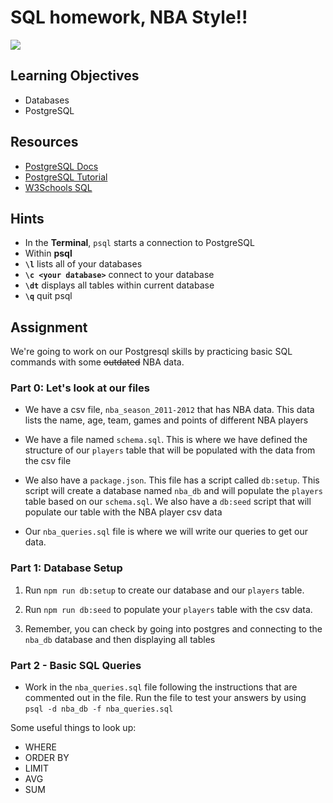 # SQL homework, NBA Style!!

![](https://media.giphy.com/media/3o6gDYD4RxwY8uFot2/giphy.gif)

## Learning Objectives

* Databases
* PostgreSQL

## Resources

* [PostgreSQL Docs](https://www.postgresql.org/docs/9.6/static/index.html)
* [PostgreSQL Tutorial](https://www.tutorialspoint.com/postgresql/index.htm)
* [W3Schools SQL](https://www.w3schools.com/sql/)

## Hints

* In the **Terminal**, `psql` starts a connection to PostgreSQL
* Within **psql**
* **`\l`** lists all of your databases
* **`\c <your database>`** connect to your database
* **`\dt`** displays all tables within current database
* **`\q`** quit psql


## Assignment

We're going to work on our Postgresql skills by practicing basic SQL commands with some ~~outdated~~ NBA data.

### Part 0: Let's look at our files

- We have a csv file, `nba_season_2011-2012` that has NBA data. This data lists the name, age, team, games and points of different NBA players

- We have a file named `schema.sql`. This is where we have defined the structure of our `players` table that will be populated with the data from the csv file

- We also have a `package.json`. This file has a script called `db:setup`. This script will create a database named `nba_db` and will populate the `players` table based on our `schema.sql`. We also have a `db:seed` script that will populate our table with the NBA player csv data

- Our `nba_queries.sql` file is where we will write our queries to get our data.

### Part 1: Database Setup

1. Run `npm run db:setup` to create our database and our `players` table. 

2. Run `npm run db:seed` to populate your `players` table with the csv data. 

3. Remember, you can check by going into postgres and connecting to the `nba_db` database and then displaying all tables

### Part 2 - Basic SQL Queries

- Work in the `nba_queries.sql` file following the instructions that are commented out in the file. Run the file to test your answers by using `psql -d nba_db -f nba_queries.sql`

Some useful things to look up:

* WHERE
* ORDER BY
* LIMIT
* AVG
* SUM

